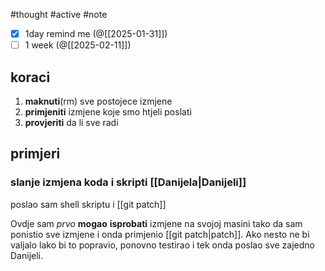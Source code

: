 #thought #active #note 

- [x] 1day remind me (@[[2025-01-31]])
- [ ] 1 week (@[[2025-02-11]])

## koraci

1. **maknuti**(rm) sve postojece izmjene
2. **primjeniti** izmjene koje smo htjeli poslati
3. **provjeriti** da li sve radi

## primjeri

### slanje izmjena koda i skripti [[Danijela|Danijeli]]

poslao sam shell skriptu i [[git patch]]

Ovdje sam *prvo* **mogao** **isprobati** izmjene na svojoj masini tako da sam ponistio sve izmjene i onda primjenio [[git patch|patch]]. Ako nesto ne bi valjalo lako bi to popravio, ponovno testirao i tek onda poslao sve zajedno Danijeli.